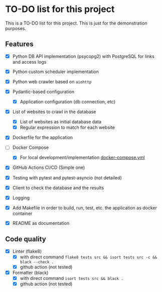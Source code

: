 # TO-DO list for this project

This is a TO-DO list for this project. This is just for the demonstration purposes.

## Features

- [x] Python DB API implementation (psycopg2) with PostgreSQL for links and access logs
- [x] Python custom scheduler implementation
- [x] Python web crawler based on `aiohttp`
- [x] Pydantic-based configuration

  - [x] Application configuration (db connection, etc)

- [x] List of websites to crawl in the database

  - [x] List of websites as initial database data
  - [x] Regular expression to match for each website

- [x] Dockerfile for the application
- [ ] Docker Compose

  - [x] For local development/implementation [docker-compose.yml](./docker-compose.yml)

- [x] GitHub Actions CI/CD (Simple one)
- [x] Testing with pytest and pytest-asyncio (not detailed)
- [x] Client to check the database and the results
- [x] Logging
- [x] Add Makefile in order to build, run, test, etc. the application as docker container
- [x] README as documentation

## Code quality

- [x] Linter (flake8)
  - [x] with direct command `flake8 tests src && isort tests src -c && black --check .`
  - [x] github action (not tested)
- [x] Formatter (black)
  - [x] with direct command `isort tests src && black .`
  - [x] github action (not tested)
